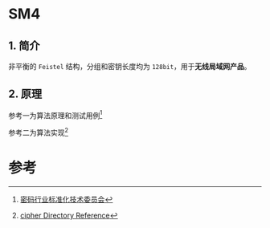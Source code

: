 # SM4



## 1. 简介

非平衡的 `Feistel` 结构，分组和密钥长度均为 `128bit`，用于**无线局域网产品**。



## 2. 原理

参考一为算法原理和测试用例[^1]

参考二为算法实现[^2]



# 参考

[^1]: [密码行业标准化技术委员会](http://www.gmbz.org.cn/main/bzlb.html)
[^2]: [cipher Directory Reference](https://www.oryx-embedded.com/doc/dir_2cb2aeee2eddef4bebd8163a7172f1a3.html)

